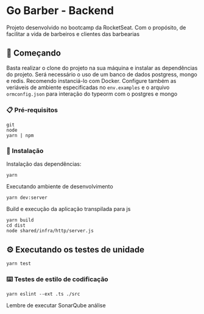 # Go Barber - Backend

Projeto desenvolvido no bootcamp da RocketSeat. Com o propósito, de facilitar a vida de barbeiros e clientes das barbearias

## 🚀 Começando

Basta realizar o clone do projeto na sua máquina e instalar as dependências do projeto. Será necessário o uso de um banco de dados postgress, mongo e redis. Recomendo instanciá-lo com Docker. Configure também as veriáveis de ambiente especificadas no `env.examples` e o arquivo `ormconfig.json` para interação do typeorm com o postgres e mongo

### 📋 Pré-requisitos

```
git
node
yarn | npm
```

### 🔧 Instalação

Instalação das dependências:

```
yarn
```

Executando ambiente de desenvolvimento
```
yarn dev:server
```

Build e execução da aplicação transpilada para js

```
yarn build
cd dist
node shared/infra/http/server.js
```

## ⚙️ Executando os testes de unidade

```
yarn test
```

### ⌨️ Testes de estilo de codificação

```
yarn eslint --ext .ts ./src
```
Lembre de executar SonarQube análise
